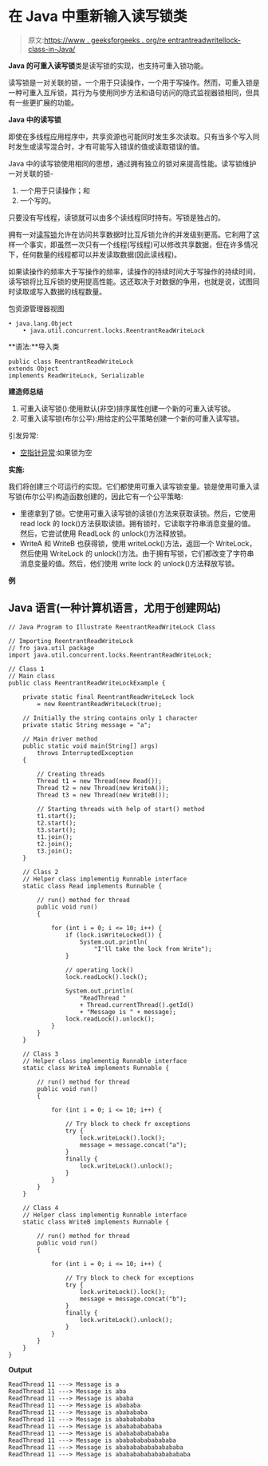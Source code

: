# 在 Java 中重新输入读写锁类

> 原文:[https://www . geeksforgeeks . org/re entrantreadwritellock-class-in-Java/](https://www.geeksforgeeks.org/reentrantreadwritelock-class-in-java/)

**Java 的可重入读写锁**类是读写锁的实现，也支持可重入锁功能。

读写锁是一对关联的锁，一个用于只读操作，一个用于写操作。然而，可重入锁是一种可重入互斥锁，其行为与使用同步方法和语句访问的隐式监视器锁相同，但具有一些更扩展的功能。

**Java 中的读写锁**

即使在多线程应用程序中，共享资源也可能同时发生多次读取。只有当多个写入同时发生或读写混合时，才有可能写入错误的值或读取错误的值。

Java 中的读写锁使用相同的思想，通过拥有独立的锁对来提高性能。读写锁维护一对关联的锁-

1.  一个用于只读操作；和
2.  一个写的。

只要没有写线程，读锁就可以由多个读线程同时持有。写锁是独占的。

拥有一对[读写锁](https://www.geeksforgeeks.org/readwritelock-interface-in-java/)允许在访问共享数据时比互斥锁允许的并发级别更高。它利用了这样一个事实，即虽然一次只有一个线程(写线程)可以修改共享数据，但在许多情况下，任何数量的线程都可以并发读取数据(因此读线程)。

如果读操作的频率大于写操作的频率，读操作的持续时间大于写操作的持续时间，读写锁将比互斥锁的使用提高性能。这还取决于对数据的争用，也就是说，试图同时读取或写入数据的线程数量。

包资源管理器视图

```
• java.lang.Object
    • java.util.concurrent.locks.ReentrantReadWriteLock
```

**语法:**导入类

```
public class ReentrantReadWriteLock
extends Object
implements ReadWriteLock, Serializable
```

**建造师总结**

1.  可重入读写锁():使用默认(非空)排序属性创建一个新的可重入读写锁。
2.  可重入读写锁(布尔公平):用给定的公平策略创建一个新的可重入读写锁。

引发异常:

*   [空指针异常](https://www.geeksforgeeks.org/null-pointer-exception-in-java/):如果锁为空

**实施:**

我们将创建三个可运行的实现。它们都使用可重入读写锁变量。锁是使用可重入读写锁(布尔公平)构造函数创建的，因此它有一个公平策略:

*   里德拿到了锁。它使用可重入读写锁的读锁()方法来获取读锁。然后，它使用 read lock 的 lock()方法获取读锁。拥有锁时，它读取字符串消息变量的值。然后，它尝试使用 ReadLock 的 unlock()方法释放锁。
*   WriteA 和 WriteB 也获得锁，使用 writeLock()方法，返回一个 WriteLock，然后使用 WriteLock 的 unlock()方法。由于拥有写锁，它们都改变了字符串消息变量的值。然后，他们使用 write lock 的 unlock()方法释放写锁。

**例**

## Java 语言(一种计算机语言，尤用于创建网站)

```
// Java Program to Illustrate ReentrantReadWriteLock Class

// Importing ReentrantReadWriteLock
// fro java.util package
import java.util.concurrent.locks.ReentrantReadWriteLock;

// Class 1
// Main class
public class ReentrantReadWriteLockExample {

    private static final ReentrantReadWriteLock lock
        = new ReentrantReadWriteLock(true);

    // Initially the string contains only 1 character
    private static String message = "a";

    // Main driver method
    public static void main(String[] args)
        throws InterruptedException
    {

        // Creating threads
        Thread t1 = new Thread(new Read());
        Thread t2 = new Thread(new WriteA());
        Thread t3 = new Thread(new WriteB());

        // Starting threads with help of start() method
        t1.start();
        t2.start();
        t3.start();
        t1.join();
        t2.join();
        t3.join();
    }

    // Class 2
    // Helper class implementig Runnable interface
    static class Read implements Runnable {

        // run() method for thread
        public void run()
        {

            for (int i = 0; i <= 10; i++) {
                if (lock.isWriteLocked()) {
                    System.out.println(
                        "I'll take the lock from Write");
                }

                // operating lock()
                lock.readLock().lock();

                System.out.println(
                    "ReadThread "
                    + Thread.currentThread().getId()
                    + "Message is " + message);
                lock.readLock().unlock();
            }
        }
    }

    // Class 3
    // Helper class implementig Runnable interface
    static class WriteA implements Runnable {

        // run() method for thread
        public void run()
        {

            for (int i = 0; i <= 10; i++) {

                // Try block to check fr exceptions
                try {
                    lock.writeLock().lock();
                    message = message.concat("a");
                }
                finally {
                    lock.writeLock().unlock();
                }
            }
        }
    }

    // Class 4
    // Helper class implementig Runnable interface
    static class WriteB implements Runnable {

        // run() method for thread
        public void run()
        {

            for (int i = 0; i <= 10; i++) {

                // Try block to check for exceptions
                try {
                    lock.writeLock().lock();
                    message = message.concat("b");
                }
                finally {
                    lock.writeLock().unlock();
                }
            }
        }
    }
}
```

**Output**

```
ReadThread 11 ---> Message is a
ReadThread 11 ---> Message is aba
ReadThread 11 ---> Message is ababa
ReadThread 11 ---> Message is abababa
ReadThread 11 ---> Message is ababababa
ReadThread 11 ---> Message is abababababa
ReadThread 11 ---> Message is ababababababa
ReadThread 11 ---> Message is abababababababa
ReadThread 11 ---> Message is ababababababababa
ReadThread 11 ---> Message is abababababababababa
ReadThread 11 ---> Message is ababababababababababa
```